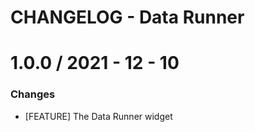 # CHANGELOG - Data Runner

1.0.0 / 2021 - 12 - 10
==================
### Changes

* [FEATURE] The Data Runner widget